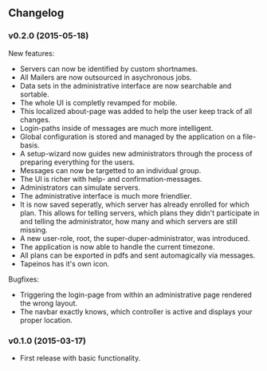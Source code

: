 ## Changelog

### v0.2.0 (2015-05-18)
New features:

* Servers can now be identified by custom shortnames.
* All Mailers are now outsourced in asychronous jobs.
* Data sets in the administrative interface are now searchable and sortable.
* The whole UI is completly revamped for mobile.
* This localized about-page was added to help the user keep track of all changes.
* Login-paths inside of messages are much more intelligent.
* Global configuration is stored and managed by the application on a file-basis.
* A setup-wizard now guides new administrators through the process of preparing everything for the users.
* Messages can now be targetted to an individual group.
* The UI is richer with help- and confirmation-messages.
* Administrators can simulate servers.
* The administrative interface is much more friendlier.
* It is now saved seperatly, which server has already enrolled for which plan. This allows for telling servers, which plans they didn't participate in and telling the administrator, how many and which servers are still missing.
* A new user-role, root, the super-duper-administrator, was introduced.
* The application is now able to handle the current timezone.
* All plans can be exported in pdfs and sent automagically via messages.
* Tapeinos has it's own icon.

Bugfixes:

* Triggering the login-page from within an administrative page rendered the wrong layout.
* The navbar exactly knows, which controller is active and displays your proper location.

### v0.1.0 (2015-03-17)
* First release with basic functionality.
